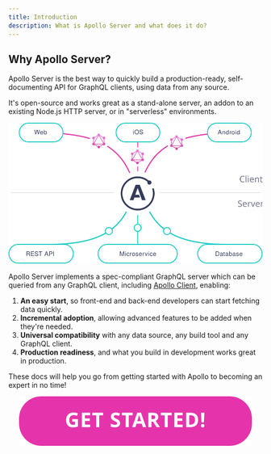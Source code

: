```yaml
---
title: Introduction
description: What is Apollo Server and what does it do?
---
```

## Why Apollo Server?

Apollo Server is the best way to quickly build a production-ready, self-documenting API for GraphQL clients, using data from any source.

It's open-source and works great as a stand-alone server, an addon to an existing Node.js HTTP server, or in "serverless" environments.

<div align="center">
  <a href="./getting-started.html">
    <img src="./images/index-diagram.svg">
  </a>
</div>

Apollo Server implements a spec-compliant GraphQL server which can be queried from any GraphQL client, including [Apollo Client](/docs/react), enabling:

1.  **An easy start**, so front-end and back-end developers can start fetching data quickly.
2.  **Incremental adoption**, allowing advanced features to be added when they're needed.
3.  **Universal compatibility** with any data source, any build tool and any GraphQL client.
4.  **Production readiness**, and what you build in development works great in production.

These docs will help you go from getting started with Apollo to becoming an expert in no time!

<div align="center">
  <a href="./getting-started.html">
    <img src="./images/index-get-started.svg">
  </a>
</div>
